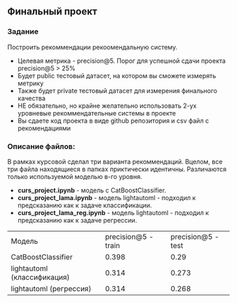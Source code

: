 ## Финальный проект

### Задание
Построить рекоммендации рекоомендальную систему. 

- Целевая метрика - precision@5. Порог для уcпешной сдачи проекта precision@5 > 25%  
- Будет public тестовый датасет, на котором вы сможете измерять метрику  
- Также будет private тестовый датасет для измерения финального качества  
- НЕ обязательно, но крайне желательно использовать 2-ух уровневые рекоммендательные системы в проекте  
- Вы сдаете код проекта в виде github репозитория и csv файл с рекомендациями    

### Описание файлов: 
В рамках курсовой сделал три варианта рекоммендаций. Вцелом, все три файла находящиеся в папках приктически идентичны. Различаются только используемой моделью в-го уровня.

 - **curs_project.ipynb** -  модель c CatBoostClassifier.
 - **curs_project_lama.ipynb** - модель lightautoml - подходил к предсказанию как к задаче классификации. 
 - **curs_project_lama_reg.ipynb** - модель lightautoml - подходил к предсказанию как к задаче регрессии.

|     |     |     |
| --- | --- | --- |
| Модель | precision@5 - train | precision@5 -test |
| CatBoostClassifier | 0.398 | 0.29 |
| lightautoml (классификация) | 0.314 | 0.273 |
| lightautoml (регрессия) | 0.314 | 0.268 |



 